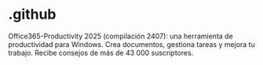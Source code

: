 # .github
Office365-Productivity 2025 (compilación 2407): una herramienta de productividad para Windows. Crea documentos, gestiona tareas y mejora tu trabajo. Recibe consejos de más de 43 000 suscriptores.
